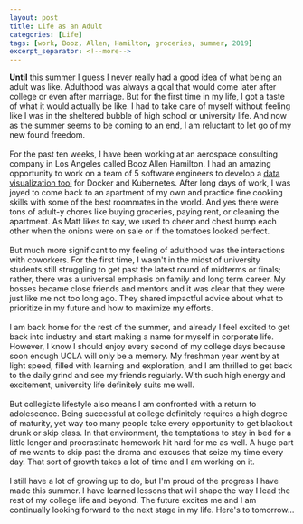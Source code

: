 ```yaml
---
layout: post
title: Life as an Adult
categories: [Life]
tags: [work, Booz, Allen, Hamilton, groceries, summer, 2019]
excerpt_separator: <!--more-->
---
```


**Until** this summer I guess I never really had a good idea of what being an adult was like. Adulthood was always a goal that would come later after college or even after marriage. But for the first time in my life, I got a taste of what it would actually be like. I had to take care of myself without feeling like I was in the sheltered bubble of high school or university life. And now as the summer seems to be coming to an end, I am reluctant to let go of my new found freedom. <!--more-->
<br/><br/>
For the past ten weeks, I have been working at an aerospace consulting company in Los Angeles called Booz Allen Hamilton. I had an amazing opportunity to work on a team of 5 software engineers to develop a <a href="https://ashvinnagarajan.github.io/#Projects">data visualization tool</a> for Docker and Kubernetes. After long days of work, I was joyed to come back to an apartment of my own and practice fine cooking skills with some of the best roommates in the world. And yes there were tons of adult-y chores like buying groceries, paying rent, or cleaning the apartment. As Matt likes to say, we used to cheer and chest bump each other when the onions were on sale or if the tomatoes looked perfect. 
<br/><br/>
But much more significant to my feeling of adulthood was the interactions with coworkers. For the first time, I wasn't in the midst of university students still struggling to get past the latest round of midterms or finals; rather, there was a universal emphasis on family and long term career. My bosses became close friends and mentors and it was clear that they were just like me not too long ago. They shared impactful advice about what to prioritize in my future and how to maximize my efforts. 
<br/><br/>
I am back home for the rest of the summer, and already I feel excited to get back into industry and start making a name for myself in corporate life. However, I know I should enjoy every second of my college days because soon enough UCLA will only be a memory. My freshman year went by at light speed, filled with learning and exploration, and I am thrilled to get back to the daily grind and see my friends regularly. With such high energy and excitement, university life definitely suits me well.
<br/><br/>
But collegiate lifestyle also means I am confronted with a return to adolescence. Being successful at college definitely requires a high degree of maturity, yet way too many people take every opportunity to get blackout drunk or skip class. In that environment, the temptations to stay in bed for a little longer and procrastinate homework hit hard for me as well. A huge part of me wants to skip past the drama and excuses that seize my time every day. That sort of growth takes a lot of time and I am working on it. 
<br/><br/>
I still have a lot of growing up to do, but I'm proud of the progress I have made this summer. I have learned lessons that will shape the way I lead the rest of my college life and beyond. The future excites me and I am continually looking forward to the next stage in my life. Here's to tomorrow...



